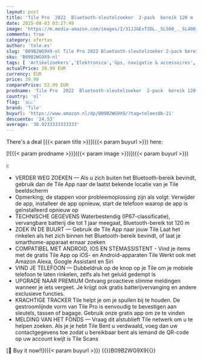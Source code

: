 ```yaml
---
layout: post
title: 'Tile Pro  2022  Bluetooth-sleutelzoeker  2-pack  bereik 120 m  inclusief community-zoekfunctie  iOS- en Android-app  compatibel met Alexa en Google Home  1x zwart  1x wit  zwart/wit'
date: 2025-08-03 03:27:49
image: 'https://m.media-amazon.com/images/I/31JJGExT3DL._SL500_._SL400_.jpg'
comments: true
category: ofertas
author: 'tole.es'
slug: 'B09B2WG9X9-nl Tile Pro 2022 Bluetooth-sleutelzoeker 2-pack bereik 120 m...'
sku: 'B09B2WG9X9-nl'
tags: [ 'Artikelzoekers','Elektronica','Gps, navigatie & accessoires','tile','🇳🇱', ]
actualPrice: 39.99 EUR
currency: EUR
price: 39.99
comparePrice: 52.99 EUR
prodname: 'Tile Pro  2022  Bluetooth-sleutelzoeker  2-pack  bereik 120 m  inclusief community-zoekfunctie  iOS- en Android-app  compatibel met Alexa en Google Home  1x zwart  1x wit  zwart/wit'
country: 'nl'
flag: '🇳🇱'
brand: 'Tile'
buyurl: 'https://www.amazon.nl/dp/B09B2WG9X9/?tag=tolees0b-21'
descuento: '24.53'
average: '38.9233333333333'
---
```


There's a deal [{{< param title >}}]({{< param buyurl >}})  here:

[![{{< param prodname >}}]({{< param image >}})]({{< param buyurl >}})

ℹ️:

- VERDER WEG ZOEKEN — Als u zich buiten het Bluetooth-bereik bevindt, gebruik dan de Tile App naar de laatst bekende locatie van je Tile beeldscherm
- Opmerking; de stappen voor probleemoplossing zijn als volgt: Verwijder de app, installeer de app opnieuw, start de telefoon waarop de app is geïnstalleerd opnieuw op
- TECHNISCHE GEGEVENS Waterbestendig (IP67-classificatie), vervangbare batterij die tot 1 jaar meegaat, Bluetooth-bereik tot 120 m
- ZOEK IN DE BUURT — Gebruik de Tile App naar jouw Tile Laat het rinkelen als het zich binnen het Bluetooth-bereik bevindt, of laat je smarthome-apparaat ernaar zoeken
- COMPATIBEL MET ANDROID, IOS EN STEMASSISTENT - Vind je items met de gratis Tile App op iOS- en Android-apparaten Tile Werkt ook met Amazon Alexa, Google Assistant en Siri
- VIND JE TELEFOON — Dubbeldruk op de knop op je Tile om je mobiele telefoon te laten rinkelen, zelfs als het geluid gedempt is
- UPGRADE NAAR PREMIUM Ontvang proactieve slimme meldingen wanneer je iets vergeet. Je krijgt ook gratis batterijvervanging en andere exclusieve functies.
- KRACHTIGE TRACKER Tile helpt je om je spullen bij te houden. De gestroomlijnde vorm van Tile Pro is eenvoudig te bevestigen aan sleutels, tassen of bagage. Gebruik onze gratis app om ze te vinden
- MELDING VAN HET FONDS — Vraag dit alstublieft Tile netwerk om u te helpen zoeken. Als je je hebt Tile Bent u verdwaald, voeg dan uw contactgegevens toe zodat u bereikbaar bent als iemand de QR-code op uw account kwijt is Tile Scans

[🛒 Buy it now!!]({{< param buyurl >}})
{{<world>}}B09B2WG9X9{{</world>}}
